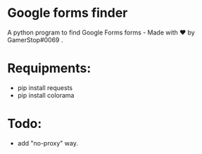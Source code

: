 # Google forms finder
A python program to find Google Forms forms - Made with ♥ by GamerStop#0069 .

# Requipments:

+ pip install requests
+ pip install colorama

# Todo:

+ add "no-proxy" way.
